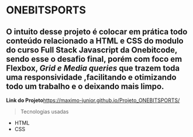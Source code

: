 # ONEBITSPORTS
## O intuito desse projeto é colocar em prática todo conteúdo relacionado a HTML e CSS do modulo do curso Full Stack Javascript da Onebitcode, sendo esse o desafio final, porém com foco em Flexbox, *Grid e Media queries* que trazem toda uma responsividade ,facilitando e otimizando todo um trabalho e o deixando mais limpo.

**Link do Projeto**https://maximo-junior.github.io/Projeto_ONEBITSPORTS/

> Tecnologias usadas
- HTML
- CSS
